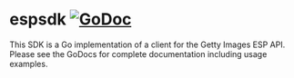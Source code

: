 # espsdk [![GoDoc](https://godoc.org/github.com/dysolution/espsdk?status.svg)](https://godoc.org/github.com/dysolution/espsdk)
This SDK is a Go implementation of a client for the Getty Images ESP API.
Please see the GoDocs for complete documentation including usage examples.
